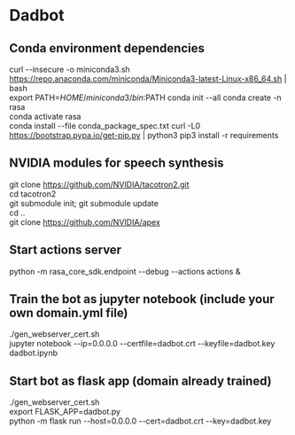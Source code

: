 # Dadbot

## Conda environment dependencies
curl --insecure -o miniconda3.sh https://repo.anaconda.com/miniconda/Miniconda3-latest-Linux-x86_64.sh | bash\
export PATH=$HOME/miniconda3/bin:$PATH
conda init --all
conda create -n rasa\
conda activate rasa\
conda install --file conda_package_spec.txt
curl -L0 https://bootstrap.pypa.io/get-pip.py | python3
pip3 install -r requirements

## NVIDIA modules for speech synthesis
git clone https://github.com/NVIDIA/tacotron2.git \
cd tacotron2\
git submodule init; git submodule update\
cd ..\
git clone https://github.com/NVIDIA/apex

## Start actions server
python -m rasa_core_sdk.endpoint --debug --actions actions &

## Train the bot as jupyter notebook (include your own domain.yml file) 
./gen_webserver_cert.sh\
jupyter notebook --ip=0.0.0.0 --certfile=dadbot.crt --keyfile=dadbot.key dadbot.ipynb

## Start bot as flask app (domain already trained)
./gen_webserver_cert.sh\
export FLASK_APP=dadbot.py\
python -m flask run --host=0.0.0.0 --cert=dadbot.crt --key=dadbot.key
